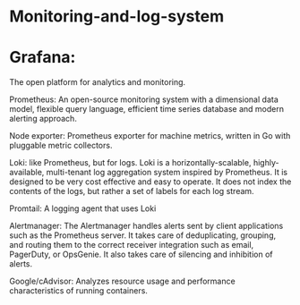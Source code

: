 # Monitoring-and-log-system
<h1>Grafana:</h1> The open platform for analytics and monitoring.

Prometheus:  An open-source monitoring system with a dimensional data model, flexible query language, efficient time series database and modern alerting approach.

Node exporter: Prometheus exporter for machine metrics, written in Go with pluggable metric collectors.

Loki: like Prometheus, but for logs. Loki is a horizontally-scalable, highly-available, multi-tenant log aggregation system inspired by Prometheus. It is designed to be very cost effective and easy to operate. It does not index the contents of the logs, but rather a set of labels for each log stream.

Promtail: A logging agent that uses Loki

Alertmanager: The Alertmanager handles alerts sent by client applications such as the Prometheus server. It takes care of deduplicating, grouping, and routing them to the correct receiver integration such as email, PagerDuty, or OpsGenie. It also takes care of silencing and inhibition of alerts.
 
Google/cAdvisor: Analyzes resource usage and performance characteristics of running containers.

